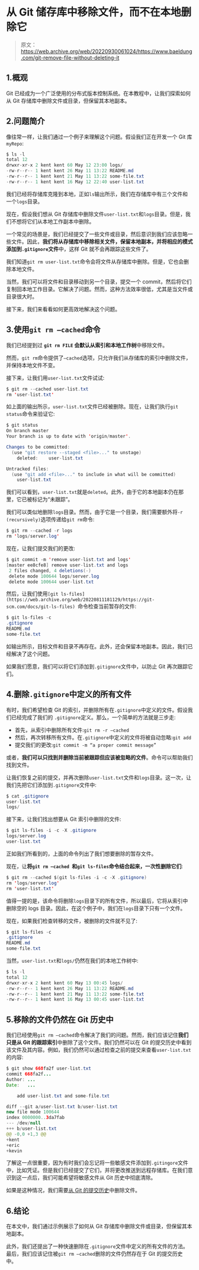 # 从 Git 储存库中移除文件，而不在本地删除它

> 原文：<https://web.archive.org/web/20220930061024/https://www.baeldung.com/git-remove-file-without-deleting-it>

## 1.概观

Git 已经成为一个广泛使用的分布式版本控制系统。在本教程中，让我们探索如何从 Git 存储库中删除文件或目录，但保留其本地副本。

## 2.问题简介

像往常一样，让我们通过一个例子来理解这个问题。假设我们正在开发一个 Git 库`myRepo`:

```java
$ ls -l
total 12
drwxr-xr-x 2 kent kent 60 May 12 23:00 logs/
-rw-r--r-- 1 kent kent 26 May 11 13:22 README.md
-rw-r--r-- 1 kent kent 21 May 11 13:22 some-file.txt
-rw-r--r-- 1 kent kent 16 May 12 22:40 user-list.txt
```

我们已经将存储库克隆到本地，正如`ls`输出所示，我们在存储库中有三个文件和一个`logs`目录。

现在，假设我们想从 Git 存储库中删除文件`user-list.txt`和`logs`目录。但是，我们不想将它们从本地工作副本中删除。

一个常见的场景是，我们已经提交了一些文件或目录，然后意识到我们应该忽略一些文件。因此，**我们将从存储库中移除相关文件，保留本地副本，并将相应的模式添加到`.gitignore`文件**中，这样 Git 就不会再跟踪这些文件了。

我们知道`git rm user-list.txt`命令会将文件从存储库中删除。但是，它也会删除本地文件。

当然，我们可以将文件和目录移动到另一个目录，提交一个 commit，然后将它们复制回本地工作目录。它解决了问题。然而，这种方法效率很低，尤其是当文件或目录很大时。

接下来，我们来看看如何更高效地解决这个问题。

## 3.使用`git rm –cached`命令

我们已经提到过 **`git rm FILE` 会默认从索引和本地工作树**中移除文件。

然而，`git rm`命令提供了`–cached`选项，只允许我们从存储库的索引中删除文件，并保持本地文件不变。

接下来，让我们用`user-list.txt`文件试试:

```java
$ git rm --cached user-list.txt
rm 'user-list.txt' 
```

如上面的输出所示，`user-list.txt`文件已经被删除。现在，让我们执行`git status`命令来验证它:

```java
$ git status
On branch master
Your branch is up to date with 'origin/master'.

Changes to be committed:
  (use "git restore --staged <file>..." to unstage)
	deleted:    user-list.txt

Untracked files:
  (use "git add <file>..." to include in what will be committed)
	user-list.txt 
```

我们可以看到，`user-list.txt`就是`deleted`。此外，由于它的本地副本仍在那里，它已被标记为“未跟踪”。

我们可以类似地删除`logs`目录。然而，由于它是一个目录，我们需要额外将`-r (recursively)`选项传递给`git rm`命令:

```java
$ git rm --cached -r logs
rm 'logs/server.log'
```

现在，让我们提交我们的更改:

```java
$ git commit -m 'remove user-list.txt and logs'
[master ee8cfe8] remove user-list.txt and logs
 2 files changed, 4 deletions(-)
 delete mode 100644 logs/server.log
 delete mode 100644 user-list.txt 
```

然后，让我们使用`[git ls-files](https://web.archive.org/web/20220811181129/https://git-scm.com/docs/git-ls-files) `命令检查当前暂存的文件:

```java
$ git ls-files -c
.gitignore
README.md
some-file.txt 
```

如输出所示，目标文件和目录不再存在。此外，还会保留本地副本。因此，我们已经解决了这个问题。

如果我们愿意，我们可以将它们添加到`.gitignore`文件中，以防止 Git 再次跟踪它们。

## 4.删除`.gitignore`中定义的所有文件

有时，我们希望检查 Git 的索引，并删除所有在`.gitignore`中定义的文件。假设我们已经完成了我们的 `.gitignore`定义。那么，一个简单的方法就是三步走:

*   首先，从索引中删除所有文件:`git rm -r –cached`
*   然后，再次转移所有文件。在`.gitignore`中定义的文件将被自动忽略:`git add`
*   提交我们的更改:`git commit -m “a proper commit message”`

或者，**我们可以只找到并删除当前被跟踪但应该被忽略的文件**。命令可以帮助我们找到文件。

让我们恢复之前的提交，并再次删除`user-list.txt`文件和`logs`目录。这一次，让我们先把它们添加到`.gitignore`文件中:

```java
$ cat .gitignore
user-list.txt
logs/ 
```

接下来，让我们找出想要从 Git 索引中删除的文件:

```java
$ git ls-files -i -c -X .gitignore
logs/server.log
user-list.txt 
```

正如我们所看到的，上面的命令列出了我们想要删除的暂存文件。

现在，让**将`git rm –cached `和`git ls-files`命令结合起来，一次性删除它们**:

```java
$ git rm --cached $(git ls-files -i -c -X .gitignore)
rm 'logs/server.log'
rm 'user-list.txt'
```

值得一提的是，该命令将删除`logs`目录下的所有文件，所以最后，它将从索引中删除空的 logs 目录。因此，在这个例子中，我们在`logs`目录下只有一个文件。

现在，如果我们检查转移的文件，被删除的文件就不见了:

```java
$ git ls-files -c
.gitignore
README.md
some-file.txt 
```

当然，`user-list.txt`和`logs/`仍然在我们的本地工作树中:

```java
$ ls -l
total 12
drwxr-xr-x 2 kent kent 60 May 13 00:45 logs/
-rw-r--r-- 1 kent kent 26 May 11 13:22 README.md
-rw-r--r-- 1 kent kent 21 May 11 13:22 some-file.txt
-rw-r--r-- 1 kent kent 16 May 13 00:45 user-list.txt
```

## 5.移除的文件仍然在 Git 历史中

我们已经使用`git rm –cached`命令解决了我们的问题。然而，我们应该记住**我们只是从 Git 的跟踪索引**中删除了这个文件。我们仍然可以在 Git 的提交历史中看到该文件及其内容。例如，我们仍然可以通过检查之前的提交来查看`user-list.txt`的内容:

```java
$ git show 668fa2f user-list.txt
commit 668fa2f...
Author: ...
Date:   ...

    add user-list.txt and some-file.txt

diff --git a/user-list.txt b/user-list.txt
new file mode 100644
index 0000000..3da7fab
--- /dev/null
+++ b/user-list.txt
@@ -0,0 +1,3 @@
+kent
+eric
+kevin 
```

了解这一点很重要，因为有时我们会忘记将一些敏感文件添加到`.gitingore`文件中，比如凭证。但是我们已经提交了它们，并将更改推送到远程存储库。在我们意识到这一点后，我们可能希望将敏感文件从 Git 历史中彻底清除。

如果是这种情况，我们需要[从 Git 的提交历史](/web/20220811181129/https://www.baeldung.com/git-remove-file-commit-history)中删除文件。

## 6.结论

在本文中，我们通过示例展示了如何从 Git 存储库中删除文件或目录，但保留其本地副本。

此外，我们还提出了一种快速删除在`.gitignore`文件中定义的所有文件的方法。最后，我们应该记住被`git rm –cached`删除的文件仍然存在于 Git 的提交历史中。